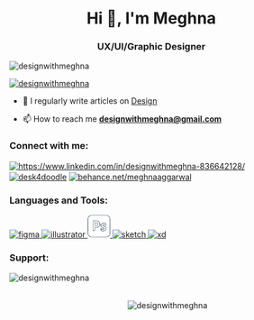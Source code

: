 <h1 align="center">Hi 👋, I'm Meghna</h1>
<h3 align="center">UX/UI/Graphic Designer</h3>

<p align="left"> <img src="https://komarev.com/ghpvc/?username=designwithmeghna&label=Profile%20views&color=0e75b6&style=flat" alt="designwithmeghna" /> </p>

<p align="left"> <a href="https://github.com/ryo-ma/github-profile-trophy"><img src="https://github-profile-trophy.vercel.app/?username=designwithmeghna" alt="designwithmeghna" /></a> </p>

- 📝 I regularly write articles on [Design](Design)

- 📫 How to reach me **designwithmeghna@gmail.com**

<h3 align="left">Connect with me:</h3>
<p align="left">
<a href="https://www.linkedin.com/in/meghna-836642128" target="blank"><img align="center" src="https://raw.githubusercontent.com/rahuldkjain/github-profile-readme-generator/master/src/images/icons/Social/linked-in-alt.svg" alt="https://www.linkedin.com/in/designwithmeghna-836642128/" height="30" width="40" /></a>
<a href="https://instagram.com/desk4doodle" target="blank"><img align="center" src="https://raw.githubusercontent.com/rahuldkjain/github-profile-readme-generator/master/src/images/icons/Social/instagram.svg" alt="desk4doodle" height="30" width="40" /></a>
<a href="https://www.behance.net/meghnaaggarwal" target="blank"><img align="center" src="https://raw.githubusercontent.com/rahuldkjain/github-profile-readme-generator/master/src/images/icons/Social/behance.svg" alt="behance.net/meghnaaggarwal" height="30" width="40" /></a>
</p>

<h3 align="left">Languages and Tools:</h3>
<p align="left"> <a href="https://www.figma.com/" target="_blank" rel="noreferrer"> <img src="https://www.vectorlogo.zone/logos/figma/figma-icon.svg" alt="figma" width="40" height="40"/> </a> <a href="https://www.adobe.com/in/products/illustrator.html" target="_blank" rel="noreferrer"> <img src="https://www.vectorlogo.zone/logos/adobe_illustrator/adobe_illustrator-icon.svg" alt="illustrator" width="40" height="40"/> </a> <a href="https://www.photoshop.com/en" target="_blank" rel="noreferrer"> <img src="https://raw.githubusercontent.com/devicons/devicon/master/icons/photoshop/photoshop-line.svg" alt="photoshop" width="40" height="40"/> </a> <a href="https://www.sketch.com/" target="_blank" rel="noreferrer"> <img src="https://www.vectorlogo.zone/logos/sketchapp/sketchapp-icon.svg" alt="sketch" width="40" height="40"/> </a> <a href="https://www.adobe.com/products/xd.html" target="_blank" rel="noreferrer"> <img src="https://cdn.worldvectorlogo.com/logos/adobe-xd.svg" alt="xd" width="40" height="40"/> </a> </p>

<h3 align="left">Support:</h3>
<p><a href="https://www.buymeacoffee.com/designwithmeghna"> <img align="left" src="https://cdn.buymeacoffee.com/buttons/v2/default-yellow.png" height="50" width="210" alt="designwithmeghna" /></a></p><br><br>

<p><img align="center" src="https://github-readme-stats.vercel.app/api/top-langs?username=designwithmeghna&show_icons=true&locale=en&layout=compact" alt="designwithmeghna" /></p>
